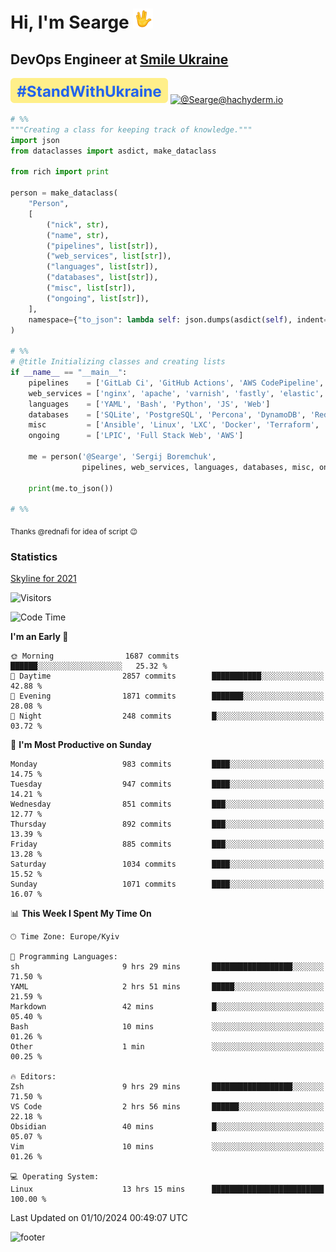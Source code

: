 # Hi, I'm Searge <img src="images/vulcan.webp" style="display: inline-block; margin: 0; height: 2rem" alt="Vulcan salute" />

## DevOps Engineer at [Smile Ukraine](https://smile-ukraine.com/en)

[![Stand With Ukraine](https://raw.githubusercontent.com/vshymanskyy/StandWithUkraine/main/badges/StandWithUkraine.svg)](https://stand-with-ukraine.pp.ua)
<a rel="me" href="https://hachyderm.io/@Searge">![@Searge@hachyderm.io](https://img.shields.io/badge/-@Searge-%232B90D9?logo=mastodon&logoColor=white)</a>

```python
# %%
"""Creating a class for keeping track of knowledge."""
import json
from dataclasses import asdict, make_dataclass

from rich import print

person = make_dataclass(
    "Person",
    [
        ("nick", str),
        ("name", str),
        ("pipelines", list[str]),
        ("web_services", list[str]),
        ("languages", list[str]),
        ("databases", list[str]),
        ("misc", list[str]),
        ("ongoing", list[str]),
    ],
    namespace={"to_json": lambda self: json.dumps(asdict(self), indent=4)},
)

# %%
# @title Initializing classes and creating lists
if __name__ == "__main__":
    pipelines    = ['GitLab Ci', 'GitHub Actions', 'AWS CodePipeline', 'Jenkins']
    web_services = ['nginx', 'apache', 'varnish', 'fastly', 'elastic', 'solr']
    languages    = ['YAML', 'Bash', 'Python', 'JS', 'Web']
    databases    = ['SQLite', 'PostgreSQL', 'Percona', 'DynamoDB', 'Redis']
    misc         = ['Ansible', 'Linux', 'LXC', 'Docker', 'Terraform', 'AWS']
    ongoing      = ['LPIC', 'Full Stack Web', 'AWS']

    me = person('@Searge', 'Sergij Boremchuk',
                pipelines, web_services, languages, databases, misc, ongoing)

    print(me.to_json())

# %%

```

<sub>Thanks @rednafi for idea of script :wink:</sub>

### Statistics

[Skyline for 2021](https://skyline.github.com/Searge/2021)

![Visitors](https://komarev.com/ghpvc/?username=searge&label=Profile%20views&color=0e75b6&style=flat) 
<!--START_SECTION:waka-->
![Code Time](http://img.shields.io/badge/Code%20Time-2%2C794%20hrs%2015%20mins-blue)

**I'm an Early 🐤** 

```text
🌞 Morning                1687 commits        ██████░░░░░░░░░░░░░░░░░░░   25.32 % 
🌆 Daytime                2857 commits        ███████████░░░░░░░░░░░░░░   42.88 % 
🌃 Evening                1871 commits        ███████░░░░░░░░░░░░░░░░░░   28.08 % 
🌙 Night                  248 commits         █░░░░░░░░░░░░░░░░░░░░░░░░   03.72 % 
```
📅 **I'm Most Productive on Sunday** 

```text
Monday                   983 commits         ████░░░░░░░░░░░░░░░░░░░░░   14.75 % 
Tuesday                  947 commits         ████░░░░░░░░░░░░░░░░░░░░░   14.21 % 
Wednesday                851 commits         ███░░░░░░░░░░░░░░░░░░░░░░   12.77 % 
Thursday                 892 commits         ███░░░░░░░░░░░░░░░░░░░░░░   13.39 % 
Friday                   885 commits         ███░░░░░░░░░░░░░░░░░░░░░░   13.28 % 
Saturday                 1034 commits        ████░░░░░░░░░░░░░░░░░░░░░   15.52 % 
Sunday                   1071 commits        ████░░░░░░░░░░░░░░░░░░░░░   16.07 % 
```


📊 **This Week I Spent My Time On** 

```text
🕑︎ Time Zone: Europe/Kyiv

💬 Programming Languages: 
sh                       9 hrs 29 mins       ██████████████████░░░░░░░   71.50 % 
YAML                     2 hrs 51 mins       █████░░░░░░░░░░░░░░░░░░░░   21.59 % 
Markdown                 42 mins             █░░░░░░░░░░░░░░░░░░░░░░░░   05.40 % 
Bash                     10 mins             ░░░░░░░░░░░░░░░░░░░░░░░░░   01.26 % 
Other                    1 min               ░░░░░░░░░░░░░░░░░░░░░░░░░   00.25 % 

🔥 Editors: 
Zsh                      9 hrs 29 mins       ██████████████████░░░░░░░   71.50 % 
VS Code                  2 hrs 56 mins       ██████░░░░░░░░░░░░░░░░░░░   22.18 % 
Obsidian                 40 mins             █░░░░░░░░░░░░░░░░░░░░░░░░   05.07 % 
Vim                      10 mins             ░░░░░░░░░░░░░░░░░░░░░░░░░   01.26 % 

💻 Operating System: 
Linux                    13 hrs 15 mins      █████████████████████████   100.00 % 
```


 Last Updated on 01/10/2024 00:49:07 UTC
<!--END_SECTION:waka-->

![footer](https://capsule-render.vercel.app/api?type=waving&color=gradient&customColorList=14,21&height=82&section=footer)

